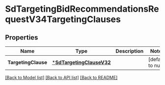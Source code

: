 # SdTargetingBidRecommendationsRequestV34TargetingClauses

## Properties
Name | Type | Description | Notes
------------ | ------------- | ------------- | -------------
**TargetingClause** | [***SdTargetingClauseV32**](SDTargetingClauseV32.md) |  | [default to null]

[[Back to Model list]](../README.md#documentation-for-models) [[Back to API list]](../README.md#documentation-for-api-endpoints) [[Back to README]](../README.md)

